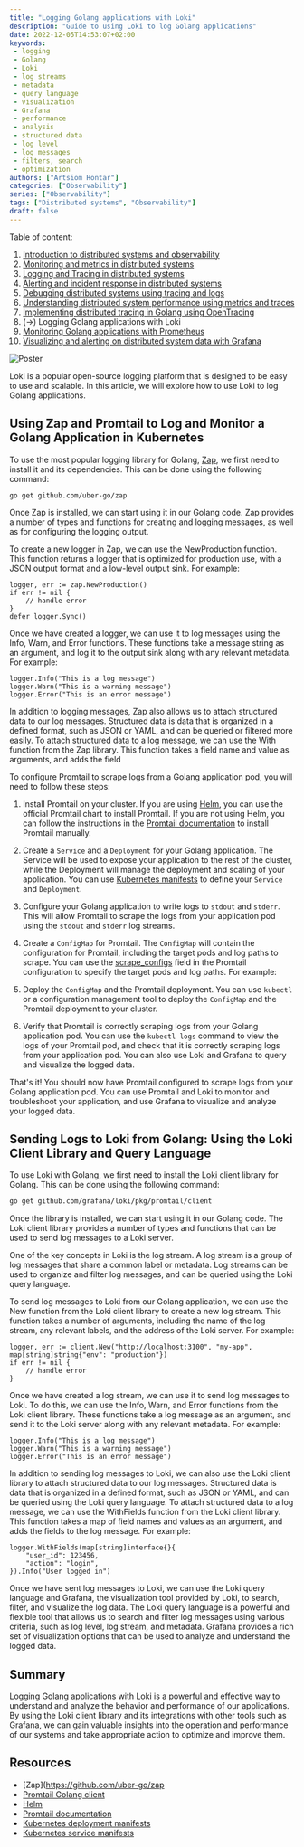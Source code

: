 ```yaml
---
title: "Logging Golang applications with Loki"
description: "Guide to using Loki to log Golang applications"
date: 2022-12-05T14:53:07+02:00
keywords:
 - logging
 - Golang
 - Loki
 - log streams
 - metadata
 - query language
 - visualization
 - Grafana
 - performance
 - analysis
 - structured data
 - log level
 - log messages
 - filters, search
 - optimization
authors: ["Artsiom Hontar"]
categories: ["Observability"]
series: ["Observability"]
tags: ["Distributed systems", "Observability"]
draft: false
---
```


Table of content:
1. [Introduction to distributed systems and observability](/learnings/observability/intro-to-distributed-observability/)
2. [Monitoring and metrics in distributed systems](/learnings/observability/monitoring-in-distributed-system/)
3. [Logging and Tracing in distributed systems](/learnings/observability/logging-and-tracing-in-distributed-system/)
4. [Alerting and incident response in distributed systems](/learnings/observability/alerting-and-incidents-in-distributed-system/)
6. [Debugging distributed systems using tracing and logs](/learnings/observability/debugging-distributed-system)
7. [Understanding distributed system performance using metrics and traces](/learnings/observability/understanding-performance-in-distributed-system/)
8. [Implementing distributed tracing in Golang using OpenTracing](/learnings/observability/implementing-distributed-tracing/)
9. (->) Logging Golang applications with Loki
10. [Monitoring Golang applications with Prometheus](/learnings/observability/monitoring-golang-with-prometheus/)
11. [Visualizing and alerting on distributed system data with Grafana](/learnings/observability/vizualize-and-alerting-with-grafana/)

![Poster](/learnings/observability/logging-golang-with-loki/poster.jpg)

Loki is a popular open-source logging platform that is designed to be easy to use and scalable. In this article, we will explore how to use Loki to log Golang applications.

## Using Zap and Promtail to Log and Monitor a Golang Application in Kubernetes

To use the most popular logging library for Golang, [Zap](https://github.com/uber-go/zap), we first need to install it and its dependencies. This can be done using the following command:

```golang
go get github.com/uber-go/zap
```

Once Zap is installed, we can start using it in our Golang code. Zap provides a number of types and functions for creating and logging messages, as well as for configuring the logging output.

To create a new logger in Zap, we can use the NewProduction function. This function returns a logger that is optimized for production use, with a JSON output format and a low-level output sink. For example:

```golang
logger, err := zap.NewProduction()
if err != nil {
    // handle error
}
defer logger.Sync()
```

Once we have created a logger, we can use it to log messages using the Info, Warn, and Error functions. These functions take a message string as an argument, and log it to the output sink along with any relevant metadata. For example:

```golang
logger.Info("This is a log message")
logger.Warn("This is a warning message")
logger.Error("This is an error message")
```

In addition to logging messages, Zap also allows us to attach structured data to our log messages. Structured data is data that is organized in a defined format, such as JSON or YAML, and can be queried or filtered more easily. To attach structured data to a log message, we can use the With function from the Zap library. This function takes a field name and value as arguments, and adds the field

To configure Promtail to scrape logs from a Golang application pod, you will need to follow these steps:

1. Install Promtail on your cluster. If you are using [Helm](https://helm.sh/), you can use the official Promtail chart to install Promtail. If you are not using Helm, you can follow the instructions in the [Promtail documentation](https://grafana.com/docs/loki/latest/clients/promtail/) to install Promtail manually.

2. Create a `Service` and a `Deployment` for your Golang application. The Service will be used to expose your application to the rest of the cluster, while the Deployment will manage the deployment and scaling of your application. You can use [Kubernetes manifests](https://kubernetes.io/docs/concepts/workloads/controllers/deployment/) to define your `Service` and `Deployment`.

3. Configure your Golang application to write logs to `stdout` and `stderr`. This will allow Promtail to scrape the logs from your application pod using the `stdout` and `stderr` log streams.

4. Create a `ConfigMap` for Promtail. The `ConfigMap` will contain the configuration for Promtail, including the target pods and log paths to scrape. You can use the [scrape_configs](https://grafana.com/docs/loki/latest/clients/promtail/scraping/) field in the Promtail configuration to specify the target pods and log paths. For example:

5. Deploy the `ConfigMap` and the Promtail deployment. You can use `kubectl` or a configuration management tool to deploy the `ConfigMap` and the Promtail deployment to your cluster.

6. Verify that Promtail is correctly scraping logs from your Golang application pod. You can use the `kubectl logs` command to view the logs of your Promtail pod, and check that it is correctly scraping logs from your application pod. You can also use Loki and Grafana to query and visualize the logged data.

That's it! You should now have Promtail configured to scrape logs from your Golang application pod. You can use Promtail and Loki to monitor and troubleshoot your application, and use Grafana to visualize and analyze your logged data.

## Sending Logs to Loki from Golang: Using the Loki Client Library and Query Language

To use Loki with Golang, we first need to install the Loki client library for Golang. This can be done using the following command:

```bash
go get github.com/grafana/loki/pkg/promtail/client
```

Once the library is installed, we can start using it in our Golang code. The Loki client library provides a number of types and functions that can be used to send log messages to a Loki server.

One of the key concepts in Loki is the log stream. A log stream is a group of log messages that share a common label or metadata. Log streams can be used to organize and filter log messages, and can be queried using the Loki query language.

To send log messages to Loki from our Golang application, we can use the New function from the Loki client library to create a new log stream. This function takes a number of arguments, including the name of the log stream, any relevant labels, and the address of the Loki server. For example:

```golang
logger, err := client.New("http://localhost:3100", "my-app", map[string]string{"env": "production"})
if err != nil {
    // handle error
}
```

Once we have created a log stream, we can use it to send log messages to Loki. To do this, we can use the Info, Warn, and Error functions from the Loki client library. These functions take a log message as an argument, and send it to the Loki server along with any relevant metadata. For example:

```golang
logger.Info("This is a log message")
logger.Warn("This is a warning message")
logger.Error("This is an error message")
```

In addition to sending log messages to Loki, we can also use the Loki client library to attach structured data to our log messages. Structured data is data that is organized in a defined format, such as JSON or YAML, and can be queried using the Loki query language. To attach structured data to a log message, we can use the WithFields function from the Loki client library. This function takes a map of field names and values as an argument, and adds the fields to the log message. For example:

```golang
logger.WithFields(map[string]interface{}{
    "user_id": 123456,
    "action": "login",
}).Info("User logged in")
```

Once we have sent log messages to Loki, we can use the Loki query language and Grafana, the visualization tool provided by Loki, to search, filter, and visualize the log data. The Loki query language is a powerful and flexible tool that allows us to search and filter log messages using various criteria, such as log level, log stream, and metadata. Grafana provides a rich set of visualization options that can be used to analyze and understand the logged data.

## Summary

Logging Golang applications with Loki is a powerful and effective way to understand and analyze the behavior and performance of our applications. By using the Loki client library and its integrations with other tools such as Grafana, we can gain valuable insights into the operation and performance of our systems and take appropriate action to optimize and improve them.

## Resources
- [Zap](https://github.com/uber-go/zap
- [Promtail Golang client](https://pkg.go.dev/github.com/grafana/loki/pkg/promtail)
- [Helm](https://helm.sh/docs/)
- [Promtail documentation](https://grafana.com/docs/loki/latest/clients/promtail/)
- [Kubernetes deployment manifests](https://kubernetes.io/docs/concepts/workloads/controllers/deployment/)
- [Kubernetes service manifests](https://kubernetes.io/docs/concepts/services-networking/service/)